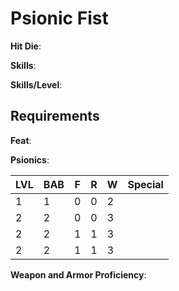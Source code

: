 # Psionic Fist

**Hit Die**: 

**Skills**: 

**Skills/Level**: 

## Requirements

**Feat**: 

**Psionics**: 

LVL | BAB | F | R | W | Special 
--- | --- | - | - | - | ------- 
1   | 1   | 0 | 0 | 2 | 
2   | 2   | 0 | 0 | 3 | 
2   | 2   | 1 | 1 | 3 | 
2   | 2   | 1 | 1 | 3 | 

**Weapon and Armor Proficiency**: 